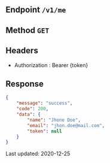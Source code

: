 ## Endpoint `/v1/me`
## Method `GET`

## Headers
- Authorization : Bearer {token}

## Response
```json
{
	"message": "success",
	"code": 200,
	"data": {
		"name": "Jhone Doe",
		"email": "jhon.doe@mail.com",
		"token": null
	}
}
```

Last updated: 2020-12-25